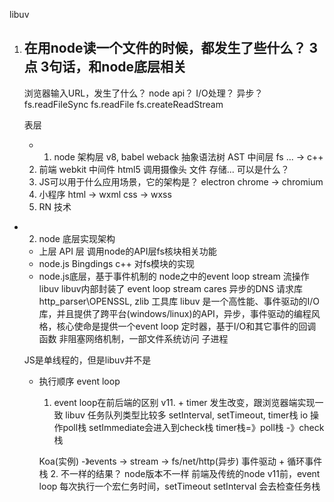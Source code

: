 libuv

1. 在用node读一个文件的时候，都发生了些什么？
   3点 3句话，和node底层相关
   - 

   浏览器输入URL，发生了什么？
   node api？  I/O处理？   异步？
fs.readFileSync fs.readFile fs.createReadStream

   表层
   - 1. node 架构层
   v8, babel weback 抽象语法树 AST
   中间层 fs ... -> c++
   2. 前端 webkit 中间件 html5 调用摄像头 文件 存储... 可以是什么？
   3. JS可以用于什么应用场景，它的架构是？
      electron chrome -> chromium 
   4. 小程序 html -> wxml  css -> wxss
   5. RN 技术

- 2. node 底层实现架构
  - 上层 API 层
     调用node的API层fs核块相关功能
  - node.js Bingdings  c++ 对fs模块的实现
  - node.js底层，基于事件机制的 
  node之中的event loop stream 流操作 libuv
  libuv内部封装了 event loop stream
  cares 异步的DNS 请求库
  http_parser\OPENSSL, zlib   工具库
  libuv 是一个高性能、事件驱动的I/O库，并且提供了跨平台(windows/linux)的API，异步，事件驱动的编程风格，核心使命是提供一个event loop 定时器，基于I/O和其它事件的回调函数 非阻塞网络机制，一部文件系统访问 子进程

  JS是单线程的，但是libuv并不是

  - 执行顺序  event loop
    1. event loop在前后端的区别
    v11. + timer 发生改变，跟浏览器端实现一致 libuv 任务队列类型比较多 setInterval, setTimeout, timer栈
    io 操作poll栈 setImmediate会进入到check栈
    timer栈=》poll栈 -》check栈

    Koa(实例) -》events -> stream -> fs/net/http(异步)
       事件驱动 + 循环事件栈
    2. 不一样的结果？ node版本不一样
       前端及传统的node v11前，event loop
       每次执行一个宏仁务时间，setTimeout setInterval
       会去检查任务栈